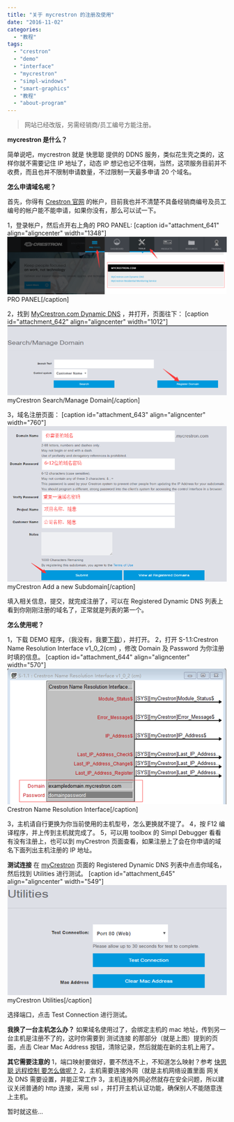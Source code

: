 ```yaml
---
title: "关于 mycrestron 的注册及使用"
date: "2016-11-02"
categories: 
  - "教程"
tags: 
  - "crestron"
  - "demo"
  - "interface"
  - "mycrestron"
  - "simpl-windows"
  - "smart-graphics"
  - "教程"
  - "about-program"
---
```


> 网站已经改版，另需经销商/员工编号方能注册。

**mycrestron 是什么？**

简单说吧，mycrestron 就是 快思聪 提供的 DDNS 服务，类似花生壳之类的，这样你就不需要记住 IP 地址了，动态 IP 想记也记不住啊，当然，这项服务目前并不收费，而且也并不限制申请数量，不过限制一天最多申请 20 个域名。

**怎么申请域名呢？**

首先，你得有 [Crestron 官网](https://crestron.com) 的帐户，目前我也并不清楚不具备经销商编号及员工编号的帐户能不能申请，如果你没有，那么可以试一下。

1，登录帐户，然后点开右上角的 PRO PANEL: \[caption id="attachment\_641" align="aligncenter" width="1348"\]![PRO PANEL](/assets/images/myCrestron-ProPanel.png) PRO PANEL\[/caption\]

2，找到 [MyCrestron.com Dynamic DNS](https://crestron.com/resources/design-install-tools/my-crestron-dynamic-dns-ddns) ，并打开，页面往下： \[caption id="attachment\_642" align="aligncenter" width="1012"\]![myCrestron Search/Manage Domain](/assets/images/myCrestron-RegBotton.png) myCrestron Search/Manage Domain\[/caption\]

3，域名注册页面： \[caption id="attachment\_643" align="aligncenter" width="760"\]![myCrestron Add a new Subdomain](/assets/images/myCrestron-RegForm.png) myCrestron Add a new Subdomain\[/caption\]

填入相关信息，提交，就完成注册了，可以在 Registered Dynamic DNS 列表上看到你刚刚注册的域名了，正常就是列表的第一个。

**怎么使用呢？**

1，下载 DEMO 程序，（我没有，我要[下载](https://dailyuploads.net/z4f0yn571v4u)），并打开。 2，打开 S-1.1:Crestron Name Resolution Interface v1\_0\_2(cm) ，修改 Domain 及 Password 为你注册时填的信息。 \[caption id="attachment\_644" align="aligncenter" width="570"\]![Crestron Name Resolution Interface](/assets/images/Crestron-Name-Resolution-Interface.png) Crestron Name Resolution Interface\[/caption\]

3，主机请自行更换为你当前使用的主机型号，怎么更换就不提了。 4，按 F12 编译程序，并上传到主机就完成了。 5，可以用 toolbox 的 Simpl Debugger 看看有没有注册上，也可以到 myCrestron 页面查看，如果注册上了会在你申请的域名下面列出主机注册的 IP 地址。

**测试连接** 在 [myCrestron](https://crestron.com/resources/design-install-tools/my-crestron-dynamic-dns-ddns/) 页面的 Registered Dynamic DNS 列表中点击你域名，然后找到 Utilities 进行测试。 \[caption id="attachment\_645" align="aligncenter" width="549"\]![myCrestron Utilities](/assets/images/myCrestron-Utilities.png) myCrestron Utilities\[/caption\]

选择端口，点击 Test Connection 进行测试。

**我换了一台主机怎么办？** 如果域名使用过了，会绑定主机的 mac 地址，传到另一台主机是注册不了的，这时你需要到 测试连接 的那部分（就是上图）提到的页面，点击 Clear Mac Address 按钮，清除记录，然后就能在新的主机上用了。

**其它需要注意的** 1，端口映射要做好，要不然连不上，不知道怎么映射？参考 [快思聪 远程控制 要怎么做呢？](https://www.apcube.com/question/%e5%bf%ab%e6%80%9d%e8%81%aa-%e8%bf%9c%e7%a8%8b%e6%8e%a7%e5%88%b6-%e8%a6%81%e6%80%8e%e4%b9%88%e5%81%9a%e5%91%a2%ef%bc%9f/) 2，主机需要连接外网（就是主机网络设置里面 网关 及 DNS 需要设置，并能正常工作 3，主机连接外网必然就存在安全问题，所以建议关闭普通的 http 连接，采用 ssl ，并打开主机认证功能，确保别人不能随意连上主机。

暂时就这些...
